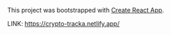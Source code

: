 This project was bootstrapped with [Create React App](https://github.com/facebook/create-react-app).

LINK: https://crypto-tracka.netlify.app/
